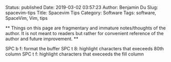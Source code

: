 Status: published
Date: 2019-03-02 03:57:23
Author: Benjamin Du
Slug: spacevim-tips
Title: Spacevim Tips
Category: Software
Tags: software, SpaceVim, Vim, tips

**
Things on this page are fragmentary and immature notes/thoughts of the author.
It is not meant to readers but rather for convenient reference of the author and future improvement.
**

SPC b f: format the buffer
SPC t 8: highlight characters that execeeds 80th column
SPC t f: highlight characters that execeeds the fill column
